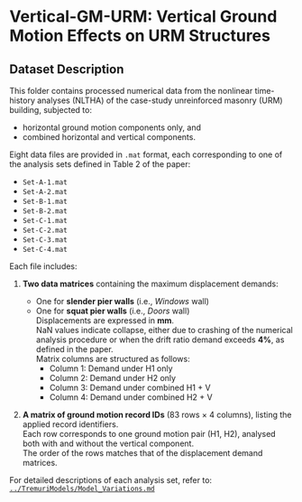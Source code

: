 # Vertical-GM-URM: Vertical Ground Motion Effects on URM Structures

## Dataset Description

This folder contains processed numerical data from the nonlinear time-history analyses (NLTHA) of the case-study unreinforced masonry (URM) building, subjected to:
- horizontal ground motion components only, and  
- combined horizontal and vertical components.

Eight data files are provided in `.mat` format, each corresponding to one of the analysis sets defined in Table 2 of the paper:

- `Set-A-1.mat`  
- `Set-A-2.mat`  
- `Set-B-1.mat`  
- `Set-B-2.mat`  
- `Set-C-1.mat`  
- `Set-C-2.mat`  
- `Set-C-3.mat`  
- `Set-C-4.mat`

Each file includes:

1. **Two data matrices** containing the maximum displacement demands:
   - One for **slender pier walls** (i.e., *Windows* wall)  
   - One for **squat pier walls** (i.e., *Doors* wall)  
   Displacements are expressed in **mm**.  
   NaN values indicate collapse, either due to crashing of the numerical analysis procedure or when the drift ratio demand exceeds **4%**, as defined in the paper.  
   Matrix columns are structured as follows:
     - Column 1: Demand under H1 only  
     - Column 2: Demand under H2 only  
     - Column 3: Demand under combined H1 + V  
     - Column 4: Demand under combined H2 + V

2. **A matrix of ground motion record IDs** (83 rows × 4 columns), listing the applied record identifiers.  
   Each row corresponds to one ground motion pair (H1, H2), analysed both with and without the vertical component.  
   The order of the rows matches that of the displacement demand matrices.

For detailed descriptions of each analysis set, refer to:  
[`../TremuriModels/Model_Variations.md`](../TremuriModels/Model_Variations.md)
